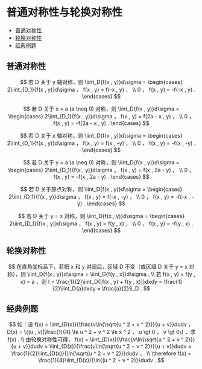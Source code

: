 # 普通对称性与轮换对称性

* [普通对称性](#普通对称性)
* [轮换对称性](#轮换对称性)
* [经典例题](#经典例题)

## 普通对称性

$$
若 D 关于 y 轴对称，则 \iint_D{f(x , y)}d\sigma =
\begin{cases}
2\iint_{D_1}{f(x , y)}d\sigma ， f(x , y) = f(-x , y) ，
\\
0 ， f(x , y) = -f(-x , y) .
\end{cases}
$$

$$
若 D 关于 x = a (a \neq 0) 对称，则 \iint_D{f(x , y)}d\sigma =
\begin{cases}
2\iint_{D_1}{f(x , y)}d\sigma ， f(x , y) = f(2a - x , y) ，
\\
0 ， f(x , y) = -f(2a - x , y) .
\end{cases}
$$

$$
若 D 关于 x 轴对称，则 \iint_D{f(x , y)}d\sigma =
\begin{cases}
2\iint_{D_1}{f(x , y)}d\sigma ， f(x , y) = f(x , -y) ，
\\
0 ， f(x , y) = -f(x , -y) .
\end{cases}
$$

$$
若 D 关于 y = a (a \neq 0) 对称，则 \iint_D{f(x , y)}d\sigma =
\begin{cases}
2\iint_{D_1}{f(x , y)}d\sigma ， f(x , y) = f(x , 2a - y) ，
\\
0 ， f(x , y) = -f(x , 2a - y) .
\end{cases}
$$

$$
若 D 关于原点对称，则 \iint_D{f(x , y)}d\sigma =
\begin{cases}
2\iint_{D_1}{f(x , y)}d\sigma ， f(x , y) = f(-x , -y) ，
\\
0 ， f(x , y) = -f(-x , -y) .
\end{cases}
$$

$$
若 D 关于 y = x 对称，则 \iint_D{f(x , y)}d\sigma =
\begin{cases}
2\iint_{D_1}{f(x , y)}d\sigma ， f(x , y) = f(y , x) ，
\\
0 ， f(x , y) = -f(y , x) .
\end{cases}
$$

## 轮换对称性

$$
在直角坐标系下，若把 x 和 y 对调后，区域 D 不变（或区域 D 关于 y = x 对称），则 \iint_D{f(x , y)}d\sigma = \iint_D{f(y , x)}d\sigma .
\\
若 f(x , y) + f(y , x) = a ，则 I = \frac{1}{2}\iint_D{[f(x , y) + f(y , x)]}dxdy = \frac{1}{2}\iint_D{a}dxdy = \frac{a}{2}S_D .
$$

## 经典例题

$$
如：设 f(x) = \iint_{D(x)}{\frac{v\ln{\sqrt{u ^ 2 + v ^ 2}}}{u + v}}dudv ， D(x) = \{(u , v)|\frac{1}{4} \le u ^ 2 + v ^ 2 \le x ^ 2 ， u \gt 0 ， v \gt 0\} ，求 f(x) .
\\
由轮换对称性可得， f(x) = \iint_{D(x)}{\frac{v\ln{\sqrt{u ^ 2 + v ^ 2}}}{u + v}}dudv = \iint_{D(x)}{\frac{u\ln{\sqrt{u ^ 2 + v ^ 2}}}{u + v}}dudv = \frac{1}{2}\iint_{D(x)}{\ln{\sqrt{u ^ 2 + v ^ 2}}}dudv ，
\\
\therefore f(x) = \frac{1}{4}\iint_{D(x)}{\ln{(u ^ 2 + v ^ 2)}}dudv .
$$



